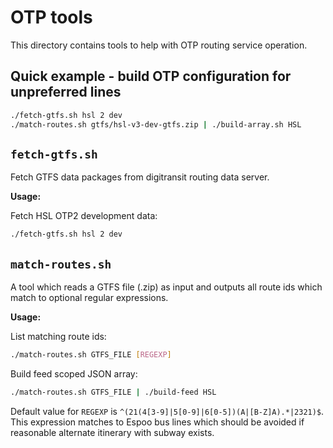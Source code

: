 # OTP tools

This directory contains tools to help with OTP routing service operation.

## Quick example - build OTP configuration for unpreferred lines

```sh
./fetch-gtfs.sh hsl 2 dev
./match-routes.sh gtfs/hsl-v3-dev-gtfs.zip | ./build-array.sh HSL
```

## `fetch-gtfs.sh`

Fetch GTFS data packages from digitransit routing data server.

**Usage:**

Fetch HSL OTP2 development data:

```sh
./fetch-gtfs.sh hsl 2 dev
```

## `match-routes.sh`

A tool which reads a GTFS file (.zip) as input and outputs all route ids which
match to optional regular expressions.

**Usage:**

List matching route ids:

```sh
./match-routes.sh GTFS_FILE [REGEXP]
```

Build feed scoped JSON array:

```sh
./match-routes.sh GTFS_FILE | ./build-feed HSL
```

Default value for `REGEXP` is `^(21(4[3-9]|5[0-9]|6[0-5])(A|[B-Z]A).*|2321)$`.
This expression matches to Espoo bus lines which should be avoided if reasonable
alternate itinerary with subway exists.
